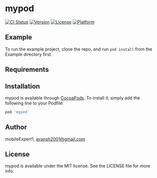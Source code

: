 # mypod

[![CI Status](https://img.shields.io/travis/mobileExpert1/mypod.svg?style=flat)](https://travis-ci.org/mobileExpert1/mypod)
[![Version](https://img.shields.io/cocoapods/v/mypod.svg?style=flat)](https://cocoapods.org/pods/mypod)
[![License](https://img.shields.io/cocoapods/l/mypod.svg?style=flat)](https://cocoapods.org/pods/mypod)
[![Platform](https://img.shields.io/cocoapods/p/mypod.svg?style=flat)](https://cocoapods.org/pods/mypod)

## Example

To run the example project, clone the repo, and run `pod install` from the Example directory first.

## Requirements

## Installation

mypod is available through [CocoaPods](https://cocoapods.org). To install
it, simply add the following line to your Podfile:

```ruby
pod 'mypod'
```

## Author

mobileExpert1, avansh2001@gmail.com

## License

mypod is available under the MIT license. See the LICENSE file for more info.
